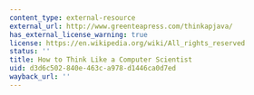 ```yaml
---
content_type: external-resource
external_url: http://www.greenteapress.com/thinkapjava/
has_external_license_warning: true
license: https://en.wikipedia.org/wiki/All_rights_reserved
status: ''
title: How to Think Like a Computer Scientist
uid: d3d6c502-840e-463c-a978-d1446ca0d7ed
wayback_url: ''
---
```

